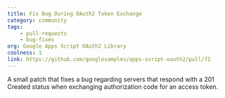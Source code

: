 ```yaml
---
title: Fix Bug During OAuth2 Token Exchange
category: community
tags:
    - pull-requests
    - bug-fixes
org: Google Apps Script OAuth2 Library
coolness: 1
link: https://github.com/googlesamples/apps-script-oauth2/pull/72
---
```


A small patch that fixes a bug regarding servers that respond with a 201 Created status when exchanging authorization code for an access token.